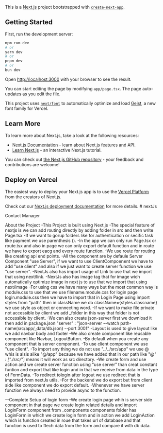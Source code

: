 This is a [Next.js](https://nextjs.org) project bootstrapped with [`create-next-app`](https://nextjs.org/docs/app/api-reference/cli/create-next-app).

## Getting Started

First, run the development server:

```bash
npm run dev
# or
yarn dev
# or
pnpm dev
# or
bun dev
```

Open [http://localhost:3000](http://localhost:3000) with your browser to see the result.

You can start editing the page by modifying `app/page.tsx`. The page auto-updates as you edit the file.

This project uses [`next/font`](https://nextjs.org/docs/app/building-your-application/optimizing/fonts) to automatically optimize and load [Geist](https://vercel.com/font), a new font family for Vercel.

## Learn More

To learn more about Next.js, take a look at the following resources:

- [Next.js Documentation](https://nextjs.org/docs) - learn about Next.js features and API.
- [Learn Next.js](https://nextjs.org/learn) - an interactive Next.js tutorial.

You can check out [the Next.js GitHub repository](https://github.com/vercel/next.js) - your feedback and contributions are welcome!

## Deploy on Vercel

The easiest way to deploy your Next.js app is to use the [Vercel Platform](https://vercel.com/new?utm_medium=default-template&filter=next.js&utm_source=create-next-app&utm_campaign=create-next-app-readme) from the creators of Next.js.

Check out our [Next.js deployment documentation](https://nextjs.org/docs/app/building-your-application/deploying) for more details.
#   n e x t J s 
 
 

Contact Manager

About the Project
-This Project is built using Next.js
-The special feature of nextjs is we can add routing directly by adding folder in src and then write Page.tsx
-If we want to gorup folders like for authentication or secific task like payment we use parenthesis ().
-In the app we can only run Page.tsx or route.tsx and also in page we can only export default function and in route we have to export eacg and every route function.
-We use route for routing like creating api end points.
-All the conponent are by defaule Server Component "use Server", if we want to use ClientCompoenent we have to add "use client" and also if we just want to create server function we use "use server".
-NextJs also has import usage of Link to use that we import that using next/link.
-NextJs also has image tag that for image wich automatically optimize image in next js to use that we import that using next/image
-For using css we have many ways but the most common way is module.css to use that we use filename.module.css for login page login.module.css then we have to import that in Login Page using import styles from "path" then in className we do className={styles.classname} we use style as object or connecting word.
-If we want to make file private not accessible by client we add _folder in this way that folder is not accessible by client.
-We can also create json-server first we download it then add in package.json "server" : "json-server --watch path-name(src/app/_data/db.json) --port 3001"
-Layout is used to give layout like we add navbar body and footer
-We also create component like reusable component like Navbar, LogoutButton.
-By default when  you create any component that is server component.
-To use client component we use "use client".
-To import any thing we do not use "../../src/app" we use @ whis is alsis alike "@/app" because we have added that in our path like "@*" : ["./src/*"] means it will work as src directory.
-We create form and use action and we create server function using "use server" than creat constant funtion and export that like login and in that we receive from data in the type of FormData.
-To redirect tologin after logout we use redirect that is imported from nextJs utils.
-For the backend we do export but from client side like component we do export default.
-Whenever we have server function we always need to provide async to the function.

--Complete Setup of login form
-We create login page whih is server side component in that page we create login related details and import LoginForm component from _components components folder has LoginForm in which we create login form and in action we add LoginAction which is function created in roue that takes url of database and that function is used to ftech data from the form and compare it with db data.
